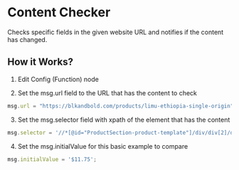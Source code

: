 
# Content Checker
Checks specific fields in the given website URL and notifies if the content has changed.

## How it Works?
1. Edit Config (Function) node
    
2.  Set the msg.url field to the URL that has the content to check
```js
msg.url = "https://blkandbold.com/products/limu-ethiopia-single-origin";
```

3. Set the msg.selector field with xpath of the element that has the content
```js
msg.selector = '//*[@id="ProductSection-product-template"]/div/div[2]/div[1]/div/dl/div[1]/dd/span';
```

4. Set the msg.initialValue for this basic example to compare
```js
msg.initialValue = '$11.75';
```
